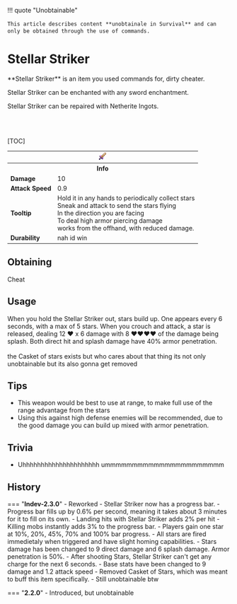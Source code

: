 !!! quote  "Unobtainable"
	
	This article describes content **unobtainale in Survival** and can only be obtained through the use of commands.

# Stellar Striker
<div class="result kohara-infobox-grid" markdown>
<div markdown class="kohara-infobox-text">
**Stellar Striker** is an item you used commands for, dirty cheater.

<i class="icon-minecraft icon-minecraft-enchanting-table"></i> Stellar Striker can be enchanted with any sword enchantment.

<i class="icon-minecraft icon-minecraft-anvil"></i> Stellar Striker can be repaired with <i class="icon-minecraft icon-minecraft-netherite-ingot"></i>Netherite Ingots.

<br><br>

[TOC]

</div>
<div class="kohara-infobox-table">
  <table id="kohara-infobox--item">
	<tr>
		<th colspan="2" class="kohara-infobox--top-image"><img src="../../assets/items/stellar_striker.png"></th>
	</tr>
	<tr>
		<th colspan="2">Info</th>
	</tr>
	<tr>
		<td><b>Damage</b></td>
		<td>10</td>
	</tr>
	<tr>
		<td><b>Attack Speed</b></td>
		<td>0.9</td>
	</tr>
	<tr>
		<td><b>Tooltip</b></td>
		<td>Hold it in any hands to periodically collect stars
        <br>
        Sneak and attack to send the stars flying
        <br>
        In the direction you are facing
        <br>
        To deal high armor piercing damage
        <br>
        works from the offhand, with reduced damage.
        </td>
	</tr>
	<tr>
		<td><b>Durability</b></td>
		<td>nah id win</td>
	</tr>
</table>
</div>
</div>

## Obtaining
Cheat

## Usage
When you hold the Stellar Striker out, stars build up. One appears every 6 seconds, with a max of 5 stars. When you crouch and attack, a star is released, dealing 12 :heart: x 6 damage with 8 :heart::heart::heart::heart: of the damage being splash. Both direct hit and splash damage have 40% armor penetration.
<br><br>
the Casket of stars exists but who cares about that thing its not only unobtainable but its also gonna get removed

## Tips
- This weapon would be best to use at range, to make full use of the range advantage from the stars
- Using this against high defense enemies will be recommended, due to the good damage you can build up mixed with armor penetration.

## Trivia
- Uhhhhhhhhhhhhhhhhhhhhh ummmmmmmmmmmmmmmmmmmmmm

## History
=== "**Indev-2.3.0**"
	- Reworked
		- Stellar Striker now has a progress bar.
		- Progress bar fills up by 0.6% per second, meaning it takes about 3 minutes for it to fill on its own.
		- Landing hits with Stellar Striker adds 2% per hit
		- Killing mobs instantly adds 3% to the progress bar.
 		- Players gain one star at 10%, 20%, 45%, 70% and 100% bar progress.
		- All stars are fired immedietaly when triggered and have slight homing capabilities.
		- Stars damage has been changed to 9 direct damage and 6 splash damage. Armor penetration is 50%. 
		- After shooting Stars, Stellar Striker can't get any charge for the next 6 seconds.
		- Base stats have been changed to 9 damage and 1.2 attack speed
	- Removed Casket of Stars, which was meant to buff this item specifically.
	- Still unobtainable btw

=== "**2.2.0**"
	- Introduced, but unobtainable
